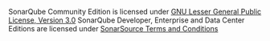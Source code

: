 SonarQube Community Edition is licensed under [GNU Lesser General Public License, Version 3.0]((http://www.gnu.org/licenses/lgpl.txt))
SonarQube Developer, Enterprise and Data Center Editions are licensed under [SonarSource Terms and Conditions](https://www.sonarsource.com/docs/sonarsource_terms_and_conditions.pdf)
